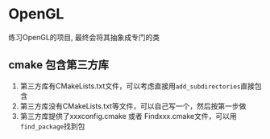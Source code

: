 # OpenGL


练习OpenGL的项目, 最终会将其抽象成专门的类


## cmake 包含第三方库
1. 第三方库有CMakeLists.txt文件，可以考虑直接用`add_subdirectories`直接包含
2. 第三方库没有CMakeLists.txt等文件，可以自己写一个，然后按第一步做
3. 第三方库提供了xxxconfig.cmake 或者 Findxxx.cmake文件，可以用`find_package`找到包


